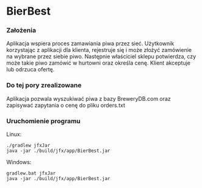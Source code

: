 # BierBest

### Założenia
Aplikacja wspiera proces zamawiania piwa przez sieć. Użytkownik korzystając z aplikacji dla klienta, rejestruje się i może złożyć zamówienie na wybrane przez siebie piwo. Następnie właściciel sklepu potwierdza, czy może takie piwo zamówić w hurtowni oraz określa cenę. Klient akceptuje lub odrzuca ofertę.



### Do tej pory zrealizowane
Aplikacja pozwala wyszukiwać piwa z bazy BreweryDB.com oraz zapisywać zapytania o cenę do pliku orders.txt

 
 
### Uruchomienie programu

Linux: 

    ./gradlew jfxJar
    java -jar ./build/jfx/app/BierBest.jar
    
Windows:

    gradlew.bat jfxJar
    java -jar ./build/jfx/app/BierBest.jar
 
